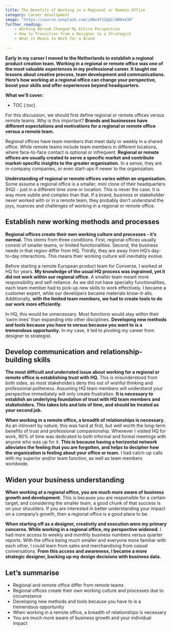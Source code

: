 ```yaml
---
title: The Benefits of Working in a Regional or Remote Office
category: Career development
image: "https://source.unsplash.com/i4NvXf1ZqQI/800x430"
further_reading:
    - Working Abroad Changed My Entire Perspective
    - How to Transition from a Designer to a Strategist
    - What it Means to Work for a Brand
    
---
```


**Early in my career I moved to the Netherlands to establish a regional product creation team. Working in a regional or remote office was one of the most valuable experiences in my professional career. It taught me lessons about creative process, team development and communications. Here’s how working at a regional office can change your perspective, boost your skills and offer experiences beyond headquarters.**

**What we'll cover:**
* TOC
{:toc}

For this discussion, we should first define regional or remote offices versus remote teams. Why is this important? **Brands and businesses have different expectations and motivations for a regional or remote office versus a remote team.** 

Regional offices have team members that meet daily or weekly in a shared office. While remote teams include team members in different locations, where face-to-face contact is optional or infrequent. **Regional or remote offices are usually created to serve a specific market and contribute market-specific insights to the greater organisation.** In a sense, they are in-company companies, or even start-ups if newer to the organisation.

**Understanding of regional or remote offices varies within an organisation.** Some assume a regional office is a smaller, mini clone of their headquarters (HQ) - just in a different time zone or location. This is never the case. It is way more subtle and complex than that. If a brand, business or stakeholder never worked with or in a remote team, they probably don’t understand the joys, nuances and challenges of working in a regional or remote office.

## Establish new working methods and processes

**Regional offices create their own working culture and processes - it’s normal.** This stems from three conditions. First, regional offices usually consist of smaller teams, or limited functionalities. Second, the business needs in that region differ from HQ. Thirdly, they are away from HQ’s day-to-day interactions. This means their working culture will inevitably evolve.

Before starting a remote European product team for Converse, I worked at HQ for years. **My knowledge of the usual HQ process was ingrained, yet it did not work within our regional office.** A smaller team meant more responsibility and self-reliance. As we did not have specialty functionalities, each team member had to pick-up new skills to work effectively. I became a customer expert, while our developers became materials know-it-alls. Additionally, **with the limited team members, we had to create tools to do our work more efficiently.** 

In HQ, this would be unnecessary. Most functions would stay within their ‘swim lines’ than expanding into other disciplines. **Developing new methods and tools because you have to versus because you want to is a tremendous opportunity.** In my case, it led to pivoting my career from designer to strategist.

## Develop communication and relationship-building skills

**The most difficult and underrated issue about working for a regional or remote office is establishing trust with HQ.** This is misunderstood from both sides, as most stakeholders deny this out of wishful thinking and professional politeness. Assuming HQ team members will understand your perspective immediately will only create frustration. **It is necessary to establish an underlying foundation of trust with HQ team members and stakeholders. This takes lots and lots of time, and should be treated as your second job.**

**When working in a remote office, a breadth of relationships is necessary.** As an introvert by nature, this was hard at first, but well worth the long-term benefits of trust and professional companionship. Whenever I visited HQ for work, 90% of time was dedicated to both informal and formal meetings with anyone who was up for it. **This is because having a horizontal network alleviates the feeling that you are forgotten, and helps to decipher how the organization is feeling about your office or team.** I had catch-up calls with my superior and/or team function, as well as team members worldwide. 

## Widen your business understanding

**When working at a regional office, you are much more aware of business growth and development.** This is because you are responsible for a certain target, and considering the smaller team, a good chunk of that success is on your shoulders. If you are interested in better understanding your impact on a company’s growth, then a regional office is a good place to be.

**When starting off as a designer, creativity and execution were my primary concerns. While working in a regional office, my perspective widened.** I had more access to weekly and monthly business numbers versus quarter reports. With the office being much smaller and everyone more familiar with each other, I could learn from sales and merchandising from casual conversations. **From this access and awareness, I became a more strategic designer, backing up my design decisions with business data.** 

## Let’s summarise

- Regional and remote office differ from remote teams
- Regional offices create their own working culture and processes due to circumstance
- Developing new methods and tools because you have to is a tremendous opportunity
- When working in a remote office, a breadth of relationships is necessary
- You are much more aware of business growth and your individual impact

